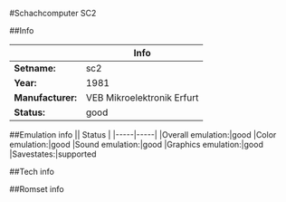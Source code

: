 #Schachcomputer SC2

##Info

||Info|
|-----|-----|
|**Setname:**|sc2
|**Year:**|1981
|**Manufacturer:**|VEB Mikroelektronik Erfurt
|**Status:**|good

##Emulation info
|| Status |
|-----|-----|
|Overall emulation:|good
|Color emulation:|good
|Sound emulation:|good
|Graphics emulation:|good
|Savestates:|supported

##Tech info

##Romset info

<!--- START OF EDITED COMMENT DO NOT TOUCH TEXT ABOVE-->
